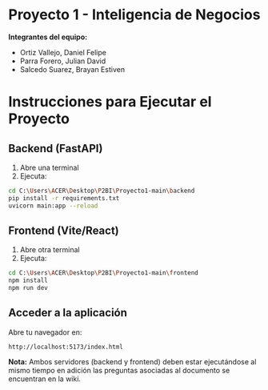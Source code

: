 # Proyecto 1 - Inteligencia de Negocios

**Integrantes del equipo:**
- Ortiz Vallejo, Daniel Felipe
- Parra Forero, Julian David
- Salcedo Suarez, Brayan Estiven


# Instrucciones para Ejecutar el Proyecto

## Backend (FastAPI)

1. Abre una terminal
2. Ejecuta:
```bash
cd C:\Users\ACER\Desktop\P2BI\Proyecto1-main\backend
pip install -r requirements.txt
uvicorn main:app --reload
```

## Frontend (Vite/React)

1. Abre otra terminal
2. Ejecuta:
```bash
cd C:\Users\ACER\Desktop\P2BI\Proyecto1-main\frontend
npm install
npm run dev
```

## Acceder a la aplicación

Abre tu navegador en:
```
http://localhost:5173/index.html

```

**Nota:** Ambos servidores (backend y frontend) deben estar ejecutándose al mismo tiempo en adición las preguntas asociadas al documento se encuentran en la wiki.
```
